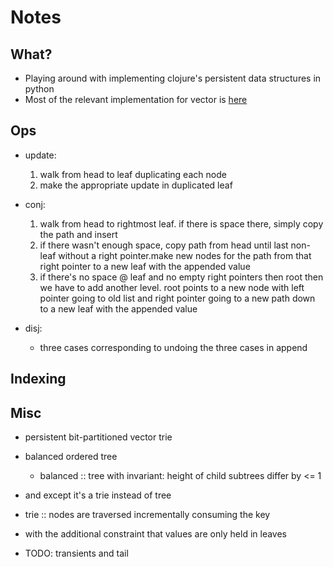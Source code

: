 # Notes
## What?
- Playing around with implementing clojure's persistent data structures in python
- Most of the relevant implementation for vector is [here](https://github.com/clojure/clojure/blob/master/src/jvm/clojure/lang/PersistentVector.java)

## Ops
- update:
    1. walk from head to leaf duplicating each node
    2. make the appropriate update in duplicated leaf

- conj:
    1. walk from head to rightmost leaf. if there is space there, simply copy the path and insert
    2. if there wasn't enough space, copy path from head until last non-leaf without a right pointer.make new nodes for the path from that right pointer to a new leaf with the appended value
    3. if there's no space @ leaf and no empty right pointers then root then we have to add another level. root points to a new node with left pointer going to old list and right pointer going to a new path down to a new leaf with the appended value

- disj:
    - three cases corresponding to undoing the three cases in append

## Indexing



## Misc
- persistent bit-partitioned vector trie
- balanced ordered tree
    - balanced :: tree with invariant: height of child subtrees differ by <= 1
- and except it's a trie instead of tree
- trie :: nodes are traversed incrementally consuming the key
- with the additional constraint that values are only held in leaves


- TODO: transients and tail
